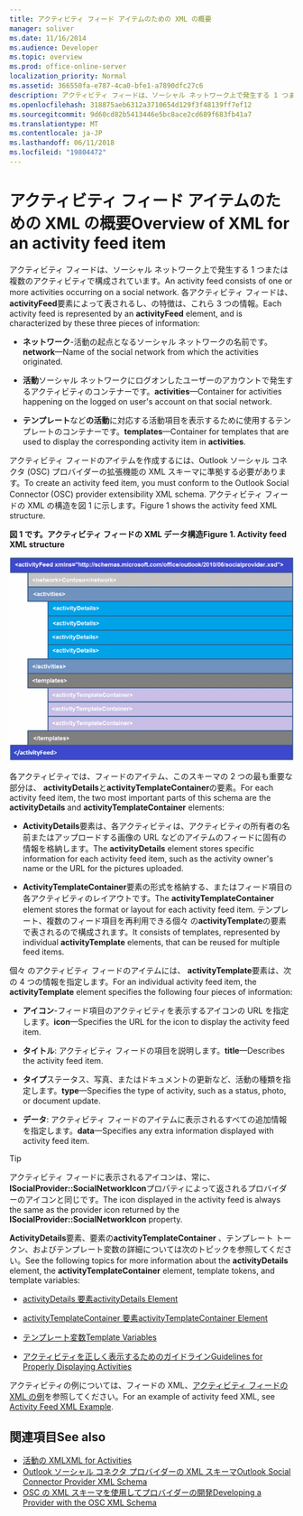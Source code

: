 ```yaml
---
title: アクティビティ フィード アイテムのための XML の概要
manager: soliver
ms.date: 11/16/2014
ms.audience: Developer
ms.topic: overview
ms.prod: office-online-server
localization_priority: Normal
ms.assetid: 366550fa-e787-4ca0-bfe1-a7890dfc27c6
description: アクティビティ フィードは、ソーシャル ネットワーク上で発生する 1 つまたは複数のアクティビティで構成されています。 各アクティビティ フィードは、activityFeed 要素によって表されるし、の特徴は、これら 3 つの情報。
ms.openlocfilehash: 318875aeb6312a3710654d129f3f48139ff7ef12
ms.sourcegitcommit: 9d60cd82b5413446e5bc8ace2cd689f683fb41a7
ms.translationtype: MT
ms.contentlocale: ja-JP
ms.lasthandoff: 06/11/2018
ms.locfileid: "19804472"
---
```

# <a name="overview-of-xml-for-an-activity-feed-item"></a><span data-ttu-id="0dc14-104">アクティビティ フィード アイテムのための XML の概要</span><span class="sxs-lookup"><span data-stu-id="0dc14-104">Overview of XML for an activity feed item</span></span>

<span data-ttu-id="0dc14-105">アクティビティ フィードは、ソーシャル ネットワーク上で発生する 1 つまたは複数のアクティビティで構成されています。</span><span class="sxs-lookup"><span data-stu-id="0dc14-105">An activity feed consists of one or more activities occurring on a social network.</span></span> <span data-ttu-id="0dc14-106">各アクティビティ フィードは、 **activityFeed**要素によって表されるし、の特徴は、これら 3 つの情報。</span><span class="sxs-lookup"><span data-stu-id="0dc14-106">Each activity feed is represented by an **activityFeed** element, and is characterized by these three pieces of information:</span></span> 
  
- <span data-ttu-id="0dc14-107">**ネットワーク**-活動の起点となるソーシャル ネットワークの名前です。</span><span class="sxs-lookup"><span data-stu-id="0dc14-107">**network**—Name of the social network from which the activities originated.</span></span>
    
- <span data-ttu-id="0dc14-108">**活動**ソーシャル ネットワークにログオンしたユーザーのアカウントで発生するアクティビティのコンテナーです。</span><span class="sxs-lookup"><span data-stu-id="0dc14-108">**activities**—Container for activities happening on the logged on user's account on that social network.</span></span>
    
- <span data-ttu-id="0dc14-109">**テンプレート**など**の活動**に対応する活動項目を表示するために使用するテンプレートのコンテナーです。</span><span class="sxs-lookup"><span data-stu-id="0dc14-109">**templates**—Container for templates that are used to display the corresponding activity item in **activities**.</span></span>
    
<span data-ttu-id="0dc14-110">アクティビティ フィードのアイテムを作成するには、Outlook ソーシャル コネクタ (OSC) プロバイダーの拡張機能の XML スキーマに準拠する必要があります。</span><span class="sxs-lookup"><span data-stu-id="0dc14-110">To create an activity feed item, you must conform to the Outlook Social Connector (OSC) provider extensibility XML schema.</span></span> <span data-ttu-id="0dc14-111">アクティビティ フィードの XML の構造を図 1 に示します。</span><span class="sxs-lookup"><span data-stu-id="0dc14-111">Figure 1 shows the activity feed XML structure.</span></span>
  
<span data-ttu-id="0dc14-112">**図 1 です。アクティビティ フィードの XML データ構造**</span><span class="sxs-lookup"><span data-stu-id="0dc14-112">**Figure 1. Activity feed XML structure**</span></span>

![アクティビティ XML の構造](media/odc_ol14_ta_OSC_Fig06.gif)
  
<span data-ttu-id="0dc14-114">各アクティビティでは、フィードのアイテム、このスキーマの 2 つの最も重要な部分は、 **activityDetails**と**activityTemplateContainer**の要素。</span><span class="sxs-lookup"><span data-stu-id="0dc14-114">For each activity feed item, the two most important parts of this schema are the **activityDetails** and **activityTemplateContainer** elements:</span></span> 
  
- <span data-ttu-id="0dc14-115">**ActivityDetails**要素は、各アクティビティは、アクティビティの所有者の名前またはアップロードする画像の URL などのアイテムのフィードに固有の情報を格納します。</span><span class="sxs-lookup"><span data-stu-id="0dc14-115">The **activityDetails** element stores specific information for each activity feed item, such as the activity owner's name or the URL for the pictures uploaded.</span></span> 
    
- <span data-ttu-id="0dc14-116">**ActivityTemplateContainer**要素の形式を格納する、またはフィード項目の各アクティビティのレイアウトです。</span><span class="sxs-lookup"><span data-stu-id="0dc14-116">The **activityTemplateContainer** element stores the format or layout for each activity feed item.</span></span> <span data-ttu-id="0dc14-117">テンプレート、複数のフィード項目を再利用できる個々 の**activityTemplate**の要素で表されるので構成されます。</span><span class="sxs-lookup"><span data-stu-id="0dc14-117">It consists of templates, represented by individual **activityTemplate** elements, that can be reused for multiple feed items.</span></span> 
    
<span data-ttu-id="0dc14-118">個々 のアクティビティ フィードのアイテムには、 **activityTemplate**要素は、次の 4 つの情報を指定します。</span><span class="sxs-lookup"><span data-stu-id="0dc14-118">For an individual activity feed item, the **activityTemplate** element specifies the following four pieces of information:</span></span> 
  
- <span data-ttu-id="0dc14-119">**アイコン**-フィード項目のアクティビティを表示するアイコンの URL を指定します。</span><span class="sxs-lookup"><span data-stu-id="0dc14-119">**icon**—Specifies the URL for the icon to display the activity feed item.</span></span>
    
- <span data-ttu-id="0dc14-120">**タイトル**: アクティビティ フィードの項目を説明します。</span><span class="sxs-lookup"><span data-stu-id="0dc14-120">**title**—Describes the activity feed item.</span></span>
    
- <span data-ttu-id="0dc14-121">**タイプ**ステータス、写真、またはドキュメントの更新など、活動の種類を指定します。</span><span class="sxs-lookup"><span data-stu-id="0dc14-121">**type**—Specifies the type of activity, such as a status, photo, or document update.</span></span>
    
- <span data-ttu-id="0dc14-122">**データ**: アクティビティ フィードのアイテムに表示されるすべての追加情報を指定します。</span><span class="sxs-lookup"><span data-stu-id="0dc14-122">**data**—Specifies any extra information displayed with activity feed item.</span></span>
    
> [!TIP]
> <span data-ttu-id="0dc14-123">アクティビティ フィードに表示されるアイコンは、常に、 **ISocialProvider::SocialNetworkIcon**プロパティによって返されるプロバイダーのアイコンと同じです。</span><span class="sxs-lookup"><span data-stu-id="0dc14-123">The icon displayed in the activity feed is always the same as the provider icon returned by the **ISocialProvider::SocialNetworkIcon** property.</span></span> 
  
<span data-ttu-id="0dc14-124">**ActivityDetails**要素、要素の**activityTemplateContainer** 、テンプレート トークン、およびテンプレート変数の詳細については次のトピックを参照してください。</span><span class="sxs-lookup"><span data-stu-id="0dc14-124">See the following topics for more information about the **activityDetails** element, the **activityTemplateContainer** element, template tokens, and template variables:</span></span> 
  
- [<span data-ttu-id="0dc14-125">activityDetails 要素</span><span class="sxs-lookup"><span data-stu-id="0dc14-125">activityDetails Element</span></span>](activitydetails-element.md)
    
- [<span data-ttu-id="0dc14-126">activityTemplateContainer 要素</span><span class="sxs-lookup"><span data-stu-id="0dc14-126">activityTemplateContainer Element</span></span>](activitytemplatecontainer-element.md)
    
- [<span data-ttu-id="0dc14-127">テンプレート変数</span><span class="sxs-lookup"><span data-stu-id="0dc14-127">Template Variables</span></span>](template-variables.md)
    
- [<span data-ttu-id="0dc14-128">アクティビティを正しく表示するためのガイドライン</span><span class="sxs-lookup"><span data-stu-id="0dc14-128">Guidelines for Properly Displaying Activities</span></span>](guidelines-for-properly-displaying-activities.md)
    
<span data-ttu-id="0dc14-129">アクティビティの例については、フィードの XML、[アクティビティ フィードの XML の例](activity-feed-xml-example.md)を参照してください。</span><span class="sxs-lookup"><span data-stu-id="0dc14-129">For an example of activity feed XML, see [Activity Feed XML Example](activity-feed-xml-example.md).</span></span>
  
## <a name="see-also"></a><span data-ttu-id="0dc14-130">関連項目</span><span class="sxs-lookup"><span data-stu-id="0dc14-130">See also</span></span>

- [<span data-ttu-id="0dc14-131">活動の XML</span><span class="sxs-lookup"><span data-stu-id="0dc14-131">XML for Activities</span></span>](xml-for-activities.md) 
- [<span data-ttu-id="0dc14-132">Outlook ソーシャル コネクタ プロバイダーの XML スキーマ</span><span class="sxs-lookup"><span data-stu-id="0dc14-132">Outlook Social Connector Provider XML Schema</span></span>](outlook-social-connector-provider-xml-schema.md)
- [<span data-ttu-id="0dc14-133">OSC の XML スキーマを使用してプロバイダーの開発</span><span class="sxs-lookup"><span data-stu-id="0dc14-133">Developing a Provider with the OSC XML Schema</span></span>](developing-a-provider-with-the-osc-xml-schema.md)

